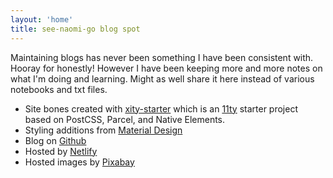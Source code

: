 ```yaml
---
layout: 'home'
title: see-naomi-go blog spot
---
```


Maintaining blogs has never been something I have been consistent with. Hooray for honestly! However I have been keeping more and more notes on what I'm doing and learning. Might as well share it here instead of various notebooks and txt files.


* Site bones created with [xity-starter](https://github.com/equinusocio/xity-starter) which is an [11ty](https://www.11ty.dev/) starter project based on PostCSS, Parcel, and Native Elements.
* Styling additions from [Material Design](https://getmdl.io/started/index.html)
* Blog on [Github](https://github.com/seenaomi/see-naomi-go)
* Hosted by [Netlify](https://www.netlify.com/)
* Hosted images by [Pixabay](https://pixabay.com/)